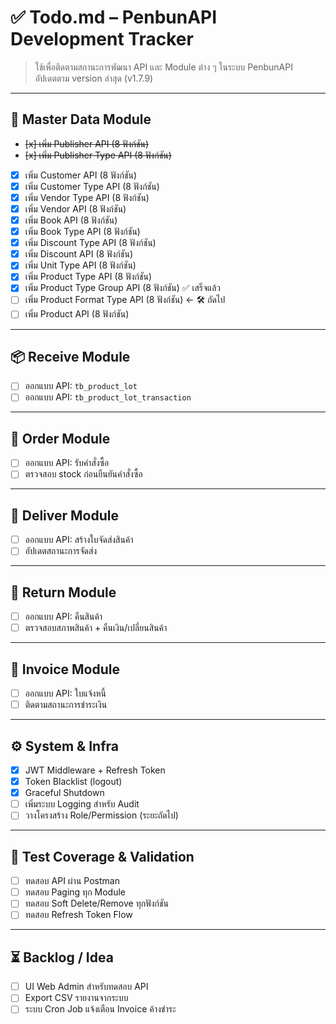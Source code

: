 # ✅ Todo.md – PenbunAPI Development Tracker

> ใช้เพื่อติดตามสถานะการพัฒนา API และ Module ต่าง ๆ ในระบบ PenbunAPI  
> อัปเดตตาม version ล่าสุด (v1.7.9)

---

## 🧩 Master Data Module

- ~~[x] เพิ่ม Publisher API (8 ฟังก์ชัน)~~
- ~~[x] เพิ่ม Publisher Type API (8 ฟังก์ชัน)~~
- [x] เพิ่ม Customer API (8 ฟังก์ชัน)
- [x] เพิ่ม Customer Type API (8 ฟังก์ชัน)
- [x] เพิ่ม Vendor Type API (8 ฟังก์ชัน)
- [x] เพิ่ม Vendor API (8 ฟังก์ชัน)
- [x] เพิ่ม Book API (8 ฟังก์ชัน)
- [x] เพิ่ม Book Type API (8 ฟังก์ชัน)
- [x] เพิ่ม Discount Type API (8 ฟังก์ชัน)
- [x] เพิ่ม Discount API (8 ฟังก์ชัน)
- [x] เพิ่ม Unit Type API (8 ฟังก์ชัน)
- [x] เพิ่ม Product Type API (8 ฟังก์ชัน)
- [x] เพิ่ม Product Type Group API (8 ฟังก์ชัน) ✅ เสร็จแล้ว
- [ ] เพิ่ม Product Format Type API (8 ฟังก์ชัน) ← 🛠️ ถัดไป
- [ ] เพิ่ม Product API (8 ฟังก์ชัน)

---

## 📦 Receive Module

- [ ] ออกแบบ API: `tb_product_lot`
- [ ] ออกแบบ API: `tb_product_lot_transaction`

---

## 🧾 Order Module

- [ ] ออกแบบ API: รับคำสั่งซื้อ
- [ ] ตรวจสอบ stock ก่อนยืนยันคำสั่งซื้อ

---

## 🚚 Deliver Module

- [ ] ออกแบบ API: สร้างใบจัดส่งสินค้า
- [ ] อัปเดตสถานะการจัดส่ง

---

## 🔁 Return Module

- [ ] ออกแบบ API: คืนสินค้า
- [ ] ตรวจสอบสภาพสินค้า + คืนเงิน/เปลี่ยนสินค้า

---

## 🧾 Invoice Module

- [ ] ออกแบบ API: ใบแจ้งหนี้
- [ ] ติดตามสถานะการชำระเงิน

---

## ⚙️ System & Infra

- [x] JWT Middleware + Refresh Token
- [x] Token Blacklist (logout)
- [x] Graceful Shutdown
- [ ] เพิ่มระบบ Logging สำหรับ Audit
- [ ] วางโครงสร้าง Role/Permission (ระยะถัดไป)

---

## 🧪 Test Coverage & Validation

- [ ] ทดสอบ API ผ่าน Postman
- [ ] ทดสอบ Paging ทุก Module
- [ ] ทดสอบ Soft Delete/Remove ทุกฟังก์ชัน
- [ ] ทดสอบ Refresh Token Flow

---

## ⏳ Backlog / Idea

- [ ] UI Web Admin สำหรับทดสอบ API
- [ ] Export CSV รายงานจากระบบ
- [ ] ระบบ Cron Job แจ้งเตือน Invoice ค้างชำระ
